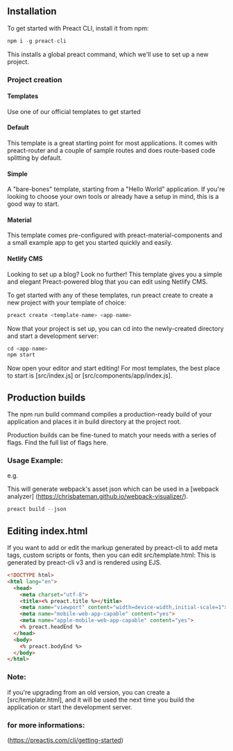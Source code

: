 ## Installation
To get started with Preact CLI, install it from npm:
```javascript
npm i -g preact-cli
```
This installs a global preact command, which we'll use to set up a new project.

### Project creation
#### Templates
Use one of our official templates to get started

#### Default
This template is a great starting point for most applications. It comes with preact-router and a couple of sample routes and does route-based code splitting by default.

#### Simple
A "bare-bones" template, starting from a "Hello World" application. If you're looking to choose your own tools or already have a setup in mind, this is a good way to start.

#### Material
This template comes pre-configured with preact-material-components and a small example app to get you started quickly and easily.

#### Netlify CMS
Looking to set up a blog? Look no further! This template gives you a simple and elegant Preact-powered blog that you can edit using Netlify CMS.

To get started with any of these templates, run preact create to create a new project with your template of choice:
```javascript
preact create <template-name> <app-name>
```
Now that your project is set up, you can cd into the newly-created directory and start a development server:
```javascript
cd <app-name>
npm start
```
Now open your editor and start editing! For most templates, the best place to start is [src/index.js] or [src/components/app/index.js].

## Production builds
The npm run build command compiles a production-ready build of your application and places it in build directory at the project root.

Production builds can be fine-tuned to match your needs with a series of flags. Find the full list of flags here.

### Usage Example:

e.g.

This will generate webpack's asset json which can be used in a [webpack analyzer] (https://chrisbateman.github.io/webpack-visualizer/).
```javascript
preact build --json
```
## Editing index.html
If you want to add or edit the markup generated by preact-cli to add meta tags, custom scripts or fonts, then you can edit src/template.html: This is generated by preact-cli v3 and is rendered using EJS.
```html
<!DOCTYPE html>
<html lang="en">
  <head>
    <meta charset="utf-8">
    <title><% preact.title %></title>
    <meta name="viewport" content="width=device-width,initial-scale=1">
    <meta name="mobile-web-app-capable" content="yes">
    <meta name="apple-mobile-web-app-capable" content="yes">
    <% preact.headEnd %>
  </head>
  <body>
    <% preact.bodyEnd %>
  </body>
</html>
```
### Note: 
if you're upgrading from an old version, you can create a [src/template.html], and it will be used the next time you build the application or start the development server.


### for more informations:
(https://preactjs.com/cli/getting-started)